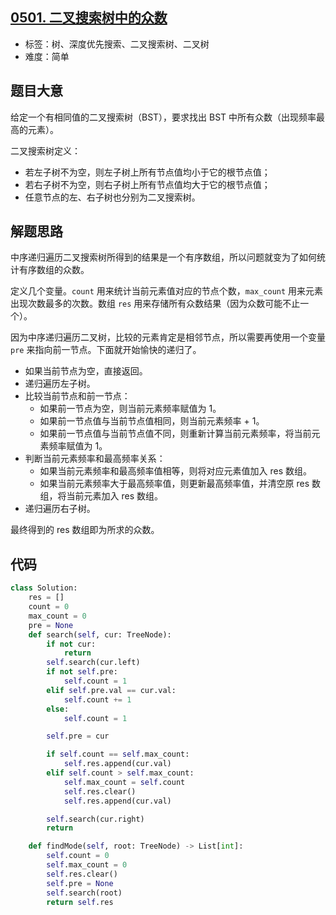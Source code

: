 ## [0501. 二叉搜索树中的众数](https://leetcode-cn.com/problems/find-mode-in-binary-search-tree/)

- 标签：树、深度优先搜索、二叉搜索树、二叉树
- 难度：简单

## 题目大意

给定一个有相同值的二叉搜索树（BST），要求找出 BST 中所有众数（出现频率最高的元素）。

二叉搜索树定义：

- 若左子树不为空，则左子树上所有节点值均小于它的根节点值；
- 若右子树不为空，则右子树上所有节点值均大于它的根节点值；
- 任意节点的左、右子树也分别为二叉搜索树。

## 解题思路

中序递归遍历二叉搜索树所得到的结果是一个有序数组，所以问题就变为了如何统计有序数组的众数。

定义几个变量。`count` 用来统计当前元素值对应的节点个数，`max_count` 用来元素出现次数最多的次数。数组 `res` 用来存储所有众数结果（因为众数可能不止一个）。

因为中序递归遍历二叉树，比较的元素肯定是相邻节点，所以需要再使用一个变量 `pre` 来指向前一节点。下面就开始愉快的递归了。

- 如果当前节点为空，直接返回。
- 递归遍历左子树。
- 比较当前节点和前一节点：
  - 如果前一节点为空，则当前元素频率赋值为 1。
  - 如果前一节点值与当前节点值相同，则当前元素频率 + 1。
  - 如果前一节点值与当前节点值不同，则重新计算当前元素频率，将当前元素频率赋值为 1。
- 判断当前元素频率和最高频率关系：
  - 如果当前元素频率和最高频率值相等，则将对应元素值加入 res 数组。
  - 如果当前元素频率大于最高频率值，则更新最高频率值，并清空原 res 数组，将当前元素加入 res 数组。
- 递归遍历右子树。

最终得到的 res 数组即为所求的众数。

## 代码

```Python
class Solution:
    res = []
    count = 0
    max_count = 0
    pre = None
    def search(self, cur: TreeNode):
        if not cur:
            return
        self.search(cur.left)
        if not self.pre:
            self.count = 1
        elif self.pre.val == cur.val:
            self.count += 1
        else:
            self.count = 1

        self.pre = cur

        if self.count == self.max_count:
            self.res.append(cur.val)
        elif self.count > self.max_count:
            self.max_count = self.count
            self.res.clear()
            self.res.append(cur.val)

        self.search(cur.right)
        return

    def findMode(self, root: TreeNode) -> List[int]:
        self.count = 0
        self.max_count = 0
        self.res.clear()
        self.pre = None
        self.search(root)
        return self.res
```

